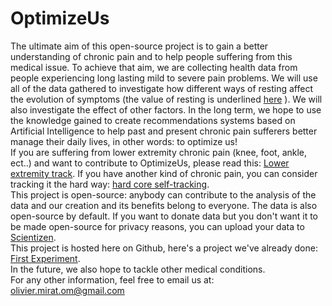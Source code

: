 # OptimizeUs

The ultimate aim of this open-source project is to gain a better understanding of chronic pain and to help people suffering 
from this medical issue. To achieve that aim, we are collecting health data from people experiencing long lasting mild to severe pain 
problems. We will use all of the data gathered to investigate how different ways of resting affect the evolution of 
symptoms (the value of resting is underlined <a href=https://www.painscience.com/articles/art-of-rest.php target="_blank">here</a>
). We will also investigate the effect of other factors. 
In the long term, we hope to use the knowledge gained to create recommendations systems based on Artificial 
Intelligence to help past and present chronic pain sufferers better manage their daily lives, in other words: 
to optimize us!<br/>
If you are suffering from lower extremity chronic pain (knee, foot, ankle, ect..) 
and want to contribute to OptimizeUs, please read this: 
<a href='http://robinhood.scientizen.com/lowerextremitytrack' target='_blank'>Lower extremity track</a>.
If you have another kind of chronic pain, you can consider tracking it the hard way:
<a href='HowToTrackHealthData.md' target='_blank'>hard core self-tracking</a>.<br/>
This project is open-source: anybody can contribute to the analysis of the data and our creation and its benefits 
belong to everyone. The data is also open-source by default. If you want to donate data but you don't want it to be
 made open-source for privacy reasons, you can upload your data to
 <a href='http://robinhood.scientizen.com/' target='_blank'>Scientizen</a>.<br/>
This project is hosted here on Github, here's a project we've already done: 
<a href='OM/README.md' target='_blank'>First Experiment</a>. <br/>
In the future, we also hope to tackle other medical conditions.<br/>
For any other information, feel free to email us at: <br/>
olivier.mirat.om@gmail.com

